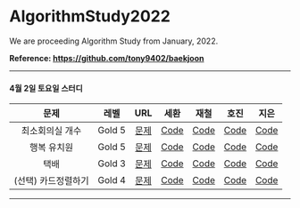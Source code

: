 # AlgorithmStudy2022
We are proceeding Algorithm Study from January, 2022.
</br>

**Reference: https://github.com/tony9402/baekjoon**

-----

#### 4월 2일 토요일 스터디
|      문제      | 레벨 |                           URL                            | 세환 | 재철 | 호진 | 지은 |   
| :------------: | :--: | :------------------------------------------------------: |:--:|:--:| :--:|:--:|    
|  최소회의실 개수   |  Gold 5   | [문제](https://www.acmicpc.net/problem/19598) |[Code]()|[Code]()|[Code]()|[Code]()|   
|  행복 유치원   |  Gold 5   | [문제](https://www.acmicpc.net/problem/13164) |[Code]()|[Code]()|[Code]()|[Code]()| 
|  택배   |  Gold 3   | [문제](https://www.acmicpc.net/problem/8980) |[Code]()|[Code]()|[Code]()|[Code]()| 
|  (선택) 카드정렬하기   |  Gold 4   | [문제](https://www.acmicpc.net/problem/1715) |[Code]()|[Code]()|[Code]()|[Code]()| 

------
